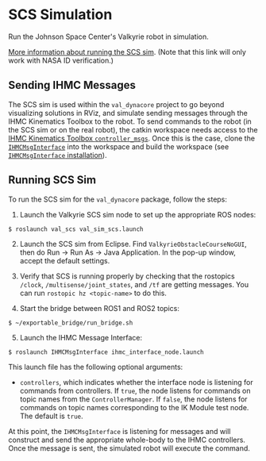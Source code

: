 # SCS Simulation
Run the Johnson Space Center's Valkyrie robot in simulation.

[More information about running the SCS sim](https://bender.jsc.nasa.gov/confluence/pages/viewpage.action?spaceKey=VAL2&title=Running+with+SCS+instead+of+Gazebo).  (Note that this link will only work with NASA ID verification.)



## Sending IHMC Messages
The SCS sim is used within the `val_dynacore` project to go beyond visualizing solutions in RViz, and simulate sending messages through the IHMC Kinematics Toolbox to the robot.  To send commands to the robot (in the SCS sim or on the real robot), the catkin workspace needs access to the [IHMC Kinematics Toolbox `controller_msgs`](https://github.com/ihmcrobotics/ihmc-open-robotics-software/tree/val-develop/ihmc-interfaces/src/main/messages/ros1/controller_msgs/msg).  Once this is the case, clone the [`IHMCMsgInterface`](https://github.com/esheetz/IHMCMsgInterface) into the workspace and build the workspace (see [`IHMCMsgInterface` installation](https://github.com/esheetz/IHMCMsgInterface#compile-in-linux)).



## Running SCS Sim
To run the SCS sim for the `val_dynacore` package, follow the steps:

1. Launch the Valkyrie SCS sim node to set up the appropriate ROS nodes:
```
$ roslaunch val_scs val_sim_scs.launch
```

2. Launch the SCS sim from Eclipse.  Find `ValkyrieObstacleCourseNoGUI`, then do Run &rarr; Run As &rarr; Java Application.  In the pop-up window, accept the default settings.

3. Verify that SCS is running properly by checking that the rostopics `/clock`, `/multisense/joint_states`, and `/tf` are getting messages.  You can run `rostopic hz <topic-name>` to do this.

4. Start the bridge between ROS1 and ROS2 topics:
```
$ ~/exportable_bridge/run_bridge.sh
```

5. Launch the IHMC Message Interface:
```
$ roslaunch IHMCMsgInterface ihmc_interface_node.launch
```
This launch file has the following optional arguments:
- `controllers`, which indicates whether the interface node is listening for commands from controllers.  If `true`, the node listens for commands on topic names from the `ControllerManager`.  If `false`, the node listens for commands on topic names corresponding to the IK Module test node.  The default is `true`.

At this point, the `IHMCMsgInterface` is listening for messages and will construct and send the appropriate whole-body to the IHMC controllers.  Once the message is sent, the simulated robot will execute the command.
